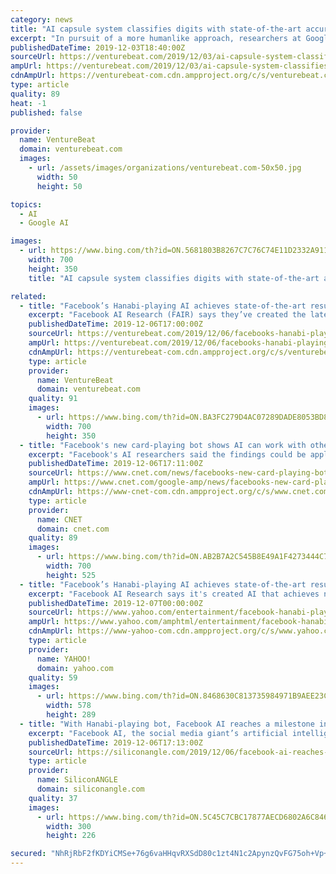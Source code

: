 ```yaml
---
category: news
title: "AI capsule system classifies digits with state-of-the-art accuracy"
excerpt: "In pursuit of a more humanlike approach, researchers at Google, Alphabet subsidiary DeepMind, and the University of Oxford propose what they call the Stacked Capsule Autoencoder (SCAE), which reasons about objects using the geometric relationships between their parts. Since these relationships don’t depend on the position from which the model ..."
publishedDateTime: 2019-12-03T18:40:00Z
sourceUrl: https://venturebeat.com/2019/12/03/ai-capsule-system-classifies-digits-with-state-of-the-art-accuracy/
ampUrl: https://venturebeat.com/2019/12/03/ai-capsule-system-classifies-digits-with-state-of-the-art-accuracy/amp/
cdnAmpUrl: https://venturebeat-com.cdn.ampproject.org/c/s/venturebeat.com/2019/12/03/ai-capsule-system-classifies-digits-with-state-of-the-art-accuracy/amp/
type: article
quality: 89
heat: -1
published: false

provider:
  name: VentureBeat
  domain: venturebeat.com
  images:
    - url: /assets/images/organizations/venturebeat.com-50x50.jpg
      width: 50
      height: 50

topics:
  - AI
  - Google AI

images:
  - url: https://www.bing.com/th?id=ON.5681803B8267C7C76C74E11D2332A911
    width: 700
    height: 350
    title: "AI capsule system classifies digits with state-of-the-art accuracy"

related:
  - title: "Facebook’s Hanabi-playing AI achieves state-of-the-art results"
    excerpt: "Facebook AI Research (FAIR) says they’ve created the latest AI to achieve state-of-the-art performance when playing the card game Hanabi. The AI system achieves a score of 24.49 out of 25 while the previous best got 23.92 out of 25. In February, researchers from Google, DeepMind, Carnegie Mellon University, and Oxford University proposed a ..."
    publishedDateTime: 2019-12-06T17:00:00Z
    sourceUrl: https://venturebeat.com/2019/12/06/facebooks-hanabi-playing-ai-achieves-state-of-the-art-results/
    ampUrl: https://venturebeat.com/2019/12/06/facebooks-hanabi-playing-ai-achieves-state-of-the-art-results/amp/
    cdnAmpUrl: https://venturebeat-com.cdn.ampproject.org/c/s/venturebeat.com/2019/12/06/facebooks-hanabi-playing-ai-achieves-state-of-the-art-results/amp/
    type: article
    provider:
      name: VentureBeat
      domain: venturebeat.com
    quality: 91
    images:
      - url: https://www.bing.com/th?id=ON.BA3FC279D4AC07289DADE8053BD88C4A
        width: 700
        height: 350
  - title: "Facebook's new card-playing bot shows AI can work with others"
    excerpt: "Facebook's AI researchers said the findings could be applied to a range of applications, including improving self-driving cars and virtual assistants. \"The reason we're interested in Hanabi is not primarily about games,\" said Adam Lerer, a research engineer at Facebook AI Research. \"It's about figuring out how to build these capabilities into ..."
    publishedDateTime: 2019-12-06T17:11:00Z
    sourceUrl: https://www.cnet.com/news/facebooks-new-card-playing-bot-shows-ai-can-work-with-others/
    ampUrl: https://www.cnet.com/google-amp/news/facebooks-new-card-playing-bot-shows-ai-can-work-with-others/
    cdnAmpUrl: https://www-cnet-com.cdn.ampproject.org/c/s/www.cnet.com/google-amp/news/facebooks-new-card-playing-bot-shows-ai-can-work-with-others/
    type: article
    provider:
      name: CNET
      domain: cnet.com
    quality: 89
    images:
      - url: https://www.bing.com/th?id=ON.AB2B7A2C545B8E49A1F4273444C7F971
        width: 700
        height: 525
  - title: "Facebook’s Hanabi-playing AI achieves state-of-the-art results"
    excerpt: "Facebook AI Research says it's created AI that achieves near-perfect results in the game Hanabi, something that may lead to AI better understanding humans. Read More"
    publishedDateTime: 2019-12-07T00:00:00Z
    sourceUrl: https://www.yahoo.com/entertainment/facebook-hanabi-playing-ai-achieves-170029504.html
    ampUrl: https://www.yahoo.com/amphtml/entertainment/facebook-hanabi-playing-ai-achieves-170029504.html
    cdnAmpUrl: https://www-yahoo-com.cdn.ampproject.org/c/s/www.yahoo.com/amphtml/entertainment/facebook-hanabi-playing-ai-achieves-170029504.html
    type: article
    provider:
      name: YAHOO!
      domain: yahoo.com
    quality: 59
    images:
      - url: https://www.bing.com/th?id=ON.8468630C813735984971B9AEE23CB605
        width: 578
        height: 289
  - title: "With Hanabi-playing bot, Facebook AI reaches a milestone in cooperative AI"
    excerpt: "Facebook AI, the social media giant’s artificial intelligence research division, announced today that it has met a milestone in the creation of a bot that can play Hanabi, a cooperative card ..."
    publishedDateTime: 2019-12-06T17:13:00Z
    sourceUrl: https://siliconangle.com/2019/12/06/facebook-ai-reaches-milestone-cooperative-ai-hanabi-playing-bot/
    type: article
    provider:
      name: SiliconANGLE
      domain: siliconangle.com
    quality: 37
    images:
      - url: https://www.bing.com/th?id=ON.5C45C7CBC17877AECD6802A6C84690F1
        width: 300
        height: 226

secured: "NhRjRbF2fKDYiCMSe+76g6vaHHqvRXSdD80c1zt4N1c2ApynzQvFG75oh+Vp+S76fBUalf+cpzyozw3X2MLM8cEKzXdfGPoMNaP9PveATYzYY4aG9Az9PgIbCml1uQZaxuRJibv7c3+8FiAsKXwwXvi6YlHyg6ckfrRzFlc970kdbSSdd3DuGm6yjjrZhcyy1gqO9zzeom4BziGiIc7FHJFNx6mwwJ6gwoI0vWnfV1Nx5GscqDEeqSB+hlz59Qnq1hXrOYXUvkNLvEiy7MipZA==;zKCYITB/FZo20zx7WnghNQ=="
---
```


